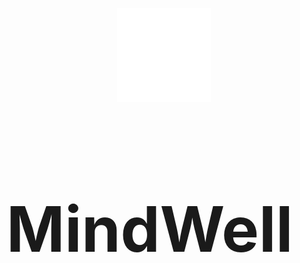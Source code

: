 <p align="center">
  <img src="assets/logo.png" alt="LOGO" width="150px" height="150px">
</p>
<p align="center" >
    <b><h1 style="font-size: 100px">MindWell</h1></b>
</p>
